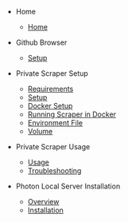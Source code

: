 * Home
  * [Home](/home.md)

* Github Browser
  * [Setup](/docs/primitive-setup.md)

* Private Scraper Setup
  * [Requirements](/docs/private/requirements.md)
  * [Setup](/docs/private/private-setup.md)
  * [Docker Setup](/docs/private/docker-setup.md)
  * [Running Scraper in Docker](/docs/private/docker-usage.md)
  * [Environment File](/docs/private/environment-file.md)
  * [Volume](/docs/private/volume.md)

* Private Scraper Usage
  * [Usage](/docs/private/scraper-usage.md)
  * [Troubleshooting](/docs/private/scraper-troubleshooting.md)

* Photon Local Server Installation
  * [Overview](/docs/photon/photon-overview.md)
  * [Installation](/docs/photon/local-installation.md)